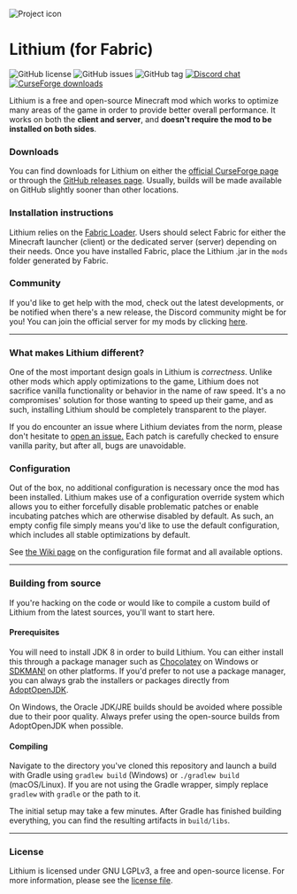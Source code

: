 ![Project icon](https://git-assets.jellysquid.me/hotlink-ok/lithium/icon-rounded-128px.png)

# Lithium (for Fabric)
![GitHub license](https://img.shields.io/github/license/jellysquid3/lithium-fabric.svg)
![GitHub issues](https://img.shields.io/github/issues/jellysquid3/lithium-fabric.svg)
![GitHub tag](https://img.shields.io/github/tag/jellysquid3/lithium-fabric.svg)
[![Discord chat](https://img.shields.io/badge/chat%20on-discord-7289DA)](https://jellysquid.me/discord)
[![CurseForge downloads](http://cf.way2muchnoise.eu/full_360438_downloads.svg)](https://www.curseforge.com/minecraft/mc-mods/lithium)

Lithium is a free and open-source Minecraft mod which works to optimize many areas of the game in order to provide
better overall performance. It works on both the **client and server**, and **doesn't require the mod to be installed
on both sides**.

### Downloads

You can find downloads for Lithium on either the [official CurseForge page](https://www.curseforge.com/minecraft/mc-mods/lithium)
or through the [GitHub releases page](https://github.com/jellysquid3/lithium-fabric/releases). Usually, builds will be
made available on GitHub slightly sooner than other locations.

### Installation instructions

Lithium relies on the [Fabric Loader](https://fabricmc.net/use). Users should select Fabric for either the Minecraft launcher (client) or
the dedicated server (server) depending on their needs.
Once you have installed Fabric, place the Lithium .jar in the `mods` folder generated by Fabric.

### Community

If you'd like to get help with the mod, check out the latest developments, or be notified when there's a new release,
the Discord community might be for you! You can join the official server for my mods by clicking
[here](https://jellysquid.me/discord).

---

### What makes Lithium different?

One of the most important design goals in Lithium is *correctness*. Unlike other mods which apply optimizations to the
game, Lithium does not sacrifice vanilla functionality or behavior in the name of raw speed. It's a no compromises'
solution for those wanting to speed up their game, and as such, installing Lithium should be completely transparent
to the player.

If you do encounter an issue where Lithium deviates from the norm, please don't hesitate to
[open an issue.](https://github.com/jellysquid3/lithium-fabric/issues) Each patch is carefully checked to ensure
vanilla parity, but after all, bugs are unavoidable.

### Configuration

Out of the box, no additional configuration is necessary once the mod has been installed. Lithium makes use of a
configuration override system which allows you to either forcefully disable problematic patches or enable incubating
patches which are otherwise disabled by default. As such, an empty config file simply means you'd like to use the
default configuration, which includes all stable optimizations by default. 

See [the Wiki page](https://github.com/jellysquid3/lithium-fabric/wiki/Configuration-File) on the configuration file
format and all available options.

---

### Building from source

If you're hacking on the code or would like to compile a custom build of Lithium from the latest sources, you'll want
to start here.

#### Prerequisites

You will need to install JDK 8 in order to build Lithium. You can either install this through a package manager such as
[Chocolatey](https://chocolatey.org/) on Windows or [SDKMAN!](https://sdkman.io/) on other platforms. If you'd prefer to
not use a package manager, you can always grab the installers or packages directly from
[AdoptOpenJDK](https://adoptopenjdk.net/).

On Windows, the Oracle JDK/JRE builds should be avoided where possible due to their poor quality. Always prefer using
the open-source builds from AdoptOpenJDK when possible.

#### Compiling

Navigate to the directory you've cloned this repository and launch a build with Gradle using `gradlew build` (Windows)
or `./gradlew build` (macOS/Linux). If you are not using the Gradle wrapper, simply replace `gradlew` with `gradle`
or the path to it.

The initial setup may take a few minutes. After Gradle has finished building everything, you can find the resulting
artifacts in `build/libs`.

---

### License

Lithium is licensed under GNU LGPLv3, a free and open-source license. For more information, please see the
[license file](https://github.com/jellysquid3/lithium-fabric/blob/1.16.x/fabric/LICENSE.txt).
